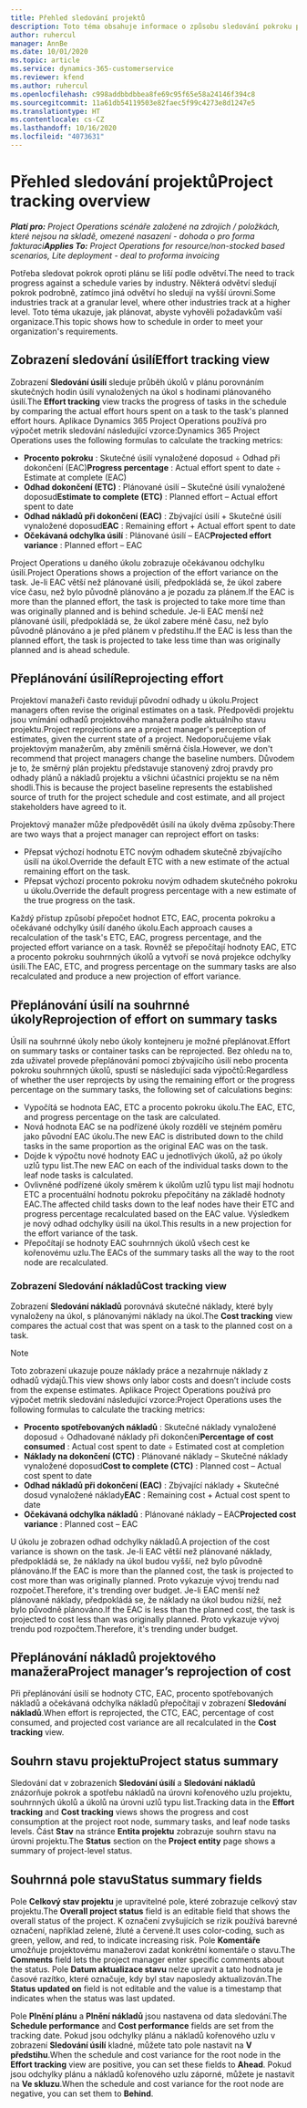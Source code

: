 ```yaml
---
title: Přehled sledování projektů
description: Toto téma obsahuje informace o způsobu sledování pokroku projektu a spotřeby nákladů.
author: ruhercul
manager: AnnBe
ms.date: 10/01/2020
ms.topic: article
ms.service: dynamics-365-customerservice
ms.reviewer: kfend
ms.author: ruhercul
ms.openlocfilehash: c998addbbdbbea8fe69c95f65e58a24146f394c8
ms.sourcegitcommit: 11a61db54119503e82faec5f99c4273e8d1247e5
ms.translationtype: HT
ms.contentlocale: cs-CZ
ms.lasthandoff: 10/16/2020
ms.locfileid: "4073631"
---
```

# <a name="project-tracking-overview"></a><span data-ttu-id="cbb72-103">Přehled sledování projektů</span><span class="sxs-lookup"><span data-stu-id="cbb72-103">Project tracking overview</span></span>

<span data-ttu-id="cbb72-104">_**Platí pro:** Project Operations scénáře založené na zdrojích / položkách, které nejsou na skladě, omezené nasazení - dohoda o pro forma fakturaci_</span><span class="sxs-lookup"><span data-stu-id="cbb72-104">_**Applies To:** Project Operations for resource/non-stocked based scenarios, Lite deployment - deal to proforma invoicing_</span></span>

<span data-ttu-id="cbb72-105">Potřeba sledovat pokrok oproti plánu se liší podle odvětví.</span><span class="sxs-lookup"><span data-stu-id="cbb72-105">The need to track progress against a schedule varies by industry.</span></span> <span data-ttu-id="cbb72-106">Některá odvětví sledují pokrok podrobně, zatímco jiná odvětví ho sledují na vyšší úrovni.</span><span class="sxs-lookup"><span data-stu-id="cbb72-106">Some industries track at a granular level, where other industries track at a higher level.</span></span> <span data-ttu-id="cbb72-107">Toto téma ukazuje, jak plánovat, abyste vyhověli požadavkům vaší organizace.</span><span class="sxs-lookup"><span data-stu-id="cbb72-107">This topic shows how to schedule in order to meet your organization's requirements.</span></span>

## <a name="effort-tracking-view"></a><span data-ttu-id="cbb72-108">Zobrazení sledování úsilí</span><span class="sxs-lookup"><span data-stu-id="cbb72-108">Effort tracking view</span></span>

<span data-ttu-id="cbb72-109">Zobrazení **Sledování úsilí** sleduje průběh úkolů v plánu porovnáním skutečných hodin úsilí vynaložených na úkol s hodinami plánovaného úsilí.</span><span class="sxs-lookup"><span data-stu-id="cbb72-109">The **Effort tracking** view tracks the progress of tasks in the schedule by comparing the actual effort hours spent on a task to the task's planned effort hours.</span></span> <span data-ttu-id="cbb72-110">Aplikace Dynamics 365 Project Operations používá pro výpočet metrik sledování následující vzorce:</span><span class="sxs-lookup"><span data-stu-id="cbb72-110">Dynamics 365 Project Operations uses the following formulas to calculate the tracking metrics:</span></span>

- <span data-ttu-id="cbb72-111">**Procento pokroku** : Skutečné úsilí vynaložené doposud ÷ Odhad při dokončení (EAC)</span><span class="sxs-lookup"><span data-stu-id="cbb72-111">**Progress percentage** : Actual effort spent to date ÷ Estimate at complete (EAC)</span></span> 
- <span data-ttu-id="cbb72-112">**Odhad dokončení (ETC)** : Plánované úsilí – Skutečné úsilí vynaložené doposud</span><span class="sxs-lookup"><span data-stu-id="cbb72-112">**Estimate to complete (ETC)** : Planned effort – Actual effort spent to date</span></span> 
- <span data-ttu-id="cbb72-113">**Odhad nákladů při dokončení (EAC)** : Zbývající úsilí + Skutečné úsilí vynaložené doposud</span><span class="sxs-lookup"><span data-stu-id="cbb72-113">**EAC** : Remaining effort + Actual effort spent to date</span></span> 
- <span data-ttu-id="cbb72-114">**Očekávaná odchylka úsilí** : Plánované úsilí – EAC</span><span class="sxs-lookup"><span data-stu-id="cbb72-114">**Projected effort variance** : Planned effort – EAC</span></span>

<span data-ttu-id="cbb72-115">Project Operations u daného úkolu zobrazuje očekávanou odchylku úsilí.</span><span class="sxs-lookup"><span data-stu-id="cbb72-115">Project Operations shows a projection of the effort variance on the task.</span></span> <span data-ttu-id="cbb72-116">Je-li EAC větší než plánované úsilí, předpokládá se, že úkol zabere více času, než bylo původně plánováno a je pozadu za plánem.</span><span class="sxs-lookup"><span data-stu-id="cbb72-116">If the EAC is more than the planned effort, the task is projected to take more time than was originally planned and is behind schedule.</span></span> <span data-ttu-id="cbb72-117">Je-li EAC menší než plánované úsilí, předpokládá se, že úkol zabere méně času, než bylo původně plánováno a je před plánem v předstihu.</span><span class="sxs-lookup"><span data-stu-id="cbb72-117">If the EAC is less than the planned effort, the task is projected to take less time than was originally planned and is ahead schedule.</span></span>

## <a name="reprojecting-effort"></a><span data-ttu-id="cbb72-118">Přeplánování úsilí</span><span class="sxs-lookup"><span data-stu-id="cbb72-118">Reprojecting effort</span></span>

<span data-ttu-id="cbb72-119">Projektoví manažeři často revidují původní odhady u úkolu.</span><span class="sxs-lookup"><span data-stu-id="cbb72-119">Project managers often revise the original estimates on a task.</span></span> <span data-ttu-id="cbb72-120">Předpovědi projektu jsou vnímání odhadů projektového manažera podle aktuálního stavu projektu.</span><span class="sxs-lookup"><span data-stu-id="cbb72-120">Project reprojections are a project manager's perception of estimates, given the current state of a project.</span></span> <span data-ttu-id="cbb72-121">Nedoporučujeme však projektovým manažerům, aby změnili směrná čísla.</span><span class="sxs-lookup"><span data-stu-id="cbb72-121">However, we don't recommend that project managers change the baseline numbers.</span></span> <span data-ttu-id="cbb72-122">Důvodem je to, že směrný plán projektu představuje stanovený zdroj pravdy pro odhady plánů a nákladů projektu a všichni účastníci projektu se na něm shodli.</span><span class="sxs-lookup"><span data-stu-id="cbb72-122">This is because the project baseline represents the established source of truth for the project schedule and cost estimate, and all project stakeholders have agreed to it.</span></span>

<span data-ttu-id="cbb72-123">Projektový manažer může předpovědět úsilí na úkoly dvěma způsoby:</span><span class="sxs-lookup"><span data-stu-id="cbb72-123">There are two ways that a project manager can reproject effort on tasks:</span></span>

- <span data-ttu-id="cbb72-124">Přepsat výchozí hodnotu ETC novým odhadem skutečně zbývajícího úsilí na úkol.</span><span class="sxs-lookup"><span data-stu-id="cbb72-124">Override the default ETC with a new estimate of the actual remaining effort on the task.</span></span> 
- <span data-ttu-id="cbb72-125">Přepsat výchozí procento pokroku novým odhadem skutečného pokroku u úkolu.</span><span class="sxs-lookup"><span data-stu-id="cbb72-125">Override the default progress percentage with a new estimate of the true progress on the task.</span></span>

<span data-ttu-id="cbb72-126">Každý přístup způsobí přepočet hodnot ETC, EAC, procenta pokroku a očekávané odchylky úsilí daného úkolu.</span><span class="sxs-lookup"><span data-stu-id="cbb72-126">Each approach causes a recalculation of the task's ETC, EAC, progress percentage, and the projected effort variance on a task.</span></span> <span data-ttu-id="cbb72-127">Rovněž se přepočítají hodnoty EAC, ETC a procento pokroku souhrnných úkolů a vytvoří se nová projekce odchylky úsilí.</span><span class="sxs-lookup"><span data-stu-id="cbb72-127">The EAC, ETC, and progress percentage on the summary tasks are also recalculated and produce a new projection of effort variance.</span></span>

## <a name="reprojection-of-effort-on-summary-tasks"></a><span data-ttu-id="cbb72-128">Přeplánování úsilí na souhrnné úkoly</span><span class="sxs-lookup"><span data-stu-id="cbb72-128">Reprojection of effort on summary tasks</span></span>

<span data-ttu-id="cbb72-129">Úsilí na souhrnné úkoly nebo úkoly kontejneru je možné přeplánovat.</span><span class="sxs-lookup"><span data-stu-id="cbb72-129">Effort on summary tasks or container tasks can be reprojected.</span></span> <span data-ttu-id="cbb72-130">Bez ohledu na to, zda uživatel provede přeplánování pomocí zbývajícího úsilí nebo procenta pokroku souhrnných úkolů, spustí se následující sada výpočtů:</span><span class="sxs-lookup"><span data-stu-id="cbb72-130">Regardless of whether the user reprojects by using the remaining effort or the progress percentage on the summary tasks, the following set of calculations begins:</span></span>

- <span data-ttu-id="cbb72-131">Vypočítá se hodnota EAC, ETC a procento pokroku úkolu.</span><span class="sxs-lookup"><span data-stu-id="cbb72-131">The EAC, ETC, and progress percentage on the task are calculated.</span></span>
- <span data-ttu-id="cbb72-132">Nová hodnota EAC se na podřízené úkoly rozdělí ve stejném poměru jako původní EAC úkolu.</span><span class="sxs-lookup"><span data-stu-id="cbb72-132">The new EAC is distributed down to the child tasks in the same proportion as the original EAC was on the task.</span></span>
- <span data-ttu-id="cbb72-133">Dojde k výpočtu nové hodnoty EAC u jednotlivých úkolů, až po úkoly uzlů typu list.</span><span class="sxs-lookup"><span data-stu-id="cbb72-133">The new EAC on each of the individual tasks down to the leaf node tasks is calculated.</span></span> 
- <span data-ttu-id="cbb72-134">Ovlivněné podřízené úkoly směrem k úkolům uzlů typu list mají hodnotu ETC a procentuální hodnotu pokroku přepočítány na základě hodnoty EAC.</span><span class="sxs-lookup"><span data-stu-id="cbb72-134">The affected child tasks down to the leaf nodes have their ETC and progress percentage recalculated based on the EAC value.</span></span> <span data-ttu-id="cbb72-135">Výsledkem je nový odhad odchylky úsilí na úkol.</span><span class="sxs-lookup"><span data-stu-id="cbb72-135">This results in a new projection for the effort variance of the task.</span></span> 
- <span data-ttu-id="cbb72-136">Přepočítají se hodnoty EAC souhrnných úkolů všech cest ke kořenovému uzlu.</span><span class="sxs-lookup"><span data-stu-id="cbb72-136">The EACs of the summary tasks all the way to the root node are recalculated.</span></span>

### <a name="cost-tracking-view"></a><span data-ttu-id="cbb72-137">Zobrazení Sledování nákladů</span><span class="sxs-lookup"><span data-stu-id="cbb72-137">Cost tracking view</span></span> 

<span data-ttu-id="cbb72-138">Zobrazení **Sledování nákladů** porovnává skutečné náklady, které byly vynaloženy na úkol, s plánovanými náklady na úkol.</span><span class="sxs-lookup"><span data-stu-id="cbb72-138">The **Cost tracking** view compares the actual cost that was spent on a task to the planned cost on a task.</span></span> 

> [!NOTE]
> <span data-ttu-id="cbb72-139">Toto zobrazení ukazuje pouze náklady práce a nezahrnuje náklady z odhadů výdajů.</span><span class="sxs-lookup"><span data-stu-id="cbb72-139">This view shows only labor costs and doesn’t include costs from the expense estimates.</span></span> <span data-ttu-id="cbb72-140">Aplikace Project Operations používá pro výpočet metrik sledování následující vzorce:</span><span class="sxs-lookup"><span data-stu-id="cbb72-140">Project Operations uses the following formulas to calculate the tracking metrics:</span></span>

- <span data-ttu-id="cbb72-141">**Procento spotřebovaných nákladů** : Skutečné náklady vynaložené doposud ÷ Odhadované náklady při dokončení</span><span class="sxs-lookup"><span data-stu-id="cbb72-141">**Percentage of cost consumed** : Actual cost spent to date ÷ Estimated cost at completion</span></span>
- <span data-ttu-id="cbb72-142">**Náklady na dokončení (CTC)** : Plánované náklady – Skutečné náklady vynaložené doposud</span><span class="sxs-lookup"><span data-stu-id="cbb72-142">**Cost to complete (CTC)** : Planned cost – Actual cost spent to date</span></span>
- <span data-ttu-id="cbb72-143">**Odhad nákladů při dokončení (EAC)** : Zbývající náklady + Skutečné dosud vynaložené náklady</span><span class="sxs-lookup"><span data-stu-id="cbb72-143">**EAC** : Remaining cost + Actual cost spent to date</span></span>
- <span data-ttu-id="cbb72-144">**Očekávaná odchylka nákladů** : Plánované náklady – EAC</span><span class="sxs-lookup"><span data-stu-id="cbb72-144">**Projected cost variance** : Planned cost – EAC</span></span>

<span data-ttu-id="cbb72-145">U úkolu je zobrazen odhad odchylky nákladů.</span><span class="sxs-lookup"><span data-stu-id="cbb72-145">A projection of the cost variance is shown on the task.</span></span> <span data-ttu-id="cbb72-146">Je-li EAC větší než plánované náklady, předpokládá se, že náklady na úkol budou vyšší, než bylo původně plánováno.</span><span class="sxs-lookup"><span data-stu-id="cbb72-146">If the EAC is more than the planned cost, the task is projected to cost more than was originally planned.</span></span> <span data-ttu-id="cbb72-147">Proto vykazuje vývoj trendu nad rozpočet.</span><span class="sxs-lookup"><span data-stu-id="cbb72-147">Therefore, it's trending over budget.</span></span> <span data-ttu-id="cbb72-148">Je-li EAC menší než plánované náklady, předpokládá se, že náklady na úkol budou nižší, než bylo původně plánováno.</span><span class="sxs-lookup"><span data-stu-id="cbb72-148">If the EAC is less than the planned cost, the task is projected to cost less than was originally planned.</span></span> <span data-ttu-id="cbb72-149">Proto vykazuje vývoj trendu pod rozpočtem.</span><span class="sxs-lookup"><span data-stu-id="cbb72-149">Therefore, it's trending under budget.</span></span>

## <a name="project-managers-reprojection-of-cost"></a><span data-ttu-id="cbb72-150">Přeplánování nákladů projektového manažera</span><span class="sxs-lookup"><span data-stu-id="cbb72-150">Project manager’s reprojection of cost</span></span>

<span data-ttu-id="cbb72-151">Při přeplánování úsilí se hodnoty CTC, EAC, procento spotřebovaných nákladů a očekávaná odchylka nákladů přepočítají v zobrazení **Sledování nákladů**.</span><span class="sxs-lookup"><span data-stu-id="cbb72-151">When effort is reprojected, the CTC, EAC, percentage of cost consumed, and projected cost variance are all recalculated in the **Cost tracking** view.</span></span>

## <a name="project-status-summary"></a><span data-ttu-id="cbb72-152">Souhrn stavu projektu</span><span class="sxs-lookup"><span data-stu-id="cbb72-152">Project status summary</span></span>

<span data-ttu-id="cbb72-153">Sledování dat v zobrazeních **Sledování úsilí** a **Sledování nákladů** znázorňuje pokrok a spotřebu nákladů na úrovni kořenového uzlu projektu, souhrnných úkolů a úkolů na úrovni uzlů typu list.</span><span class="sxs-lookup"><span data-stu-id="cbb72-153">Tracking data in the **Effort tracking** and **Cost tracking** views shows the progress and cost consumption at the project root node, summary tasks, and leaf node tasks levels.</span></span> <span data-ttu-id="cbb72-154">Část **Stav** na stránce **Entita projektu** zobrazuje souhrn stavu na úrovni projektu.</span><span class="sxs-lookup"><span data-stu-id="cbb72-154">The **Status** section on the **Project entity** page shows a summary of project-level status.</span></span>

## <a name="status-summary-fields"></a><span data-ttu-id="cbb72-155">Souhrnná pole stavu</span><span class="sxs-lookup"><span data-stu-id="cbb72-155">Status summary fields</span></span>

<span data-ttu-id="cbb72-156">Pole **Celkový stav projektu** je upravitelné pole, které zobrazuje celkový stav projektu.</span><span class="sxs-lookup"><span data-stu-id="cbb72-156">The **Overall project status** field is an editable field that shows the overall status of the project.</span></span> <span data-ttu-id="cbb72-157">K označení zvyšujících se rizik používá barevné označení, například zelené, žluté a červené.</span><span class="sxs-lookup"><span data-stu-id="cbb72-157">It uses color-coding, such as green, yellow, and red, to indicate increasing risk.</span></span> <span data-ttu-id="cbb72-158">Pole **Komentáře** umožňuje projektovému manažerovi zadat konkrétní komentáře o stavu.</span><span class="sxs-lookup"><span data-stu-id="cbb72-158">The **Comments** field lets the project manager enter specific comments about the status.</span></span> <span data-ttu-id="cbb72-159">Pole **Datum aktualizace stavu** nelze upravit a tato hodnota je časové razítko, které označuje, kdy byl stav naposledy aktualizován.</span><span class="sxs-lookup"><span data-stu-id="cbb72-159">The **Status updated on** field is not editable and the value is a timestamp that indicates when the status was last updated.</span></span>

<span data-ttu-id="cbb72-160">Pole **Plnění plánu** a **Plnění nákladů** jsou nastavena od data sledování.</span><span class="sxs-lookup"><span data-stu-id="cbb72-160">The **Schedule performance** and **Cost performance** fields are set from the tracking date.</span></span> <span data-ttu-id="cbb72-161">Pokud jsou odchylky plánu a nákladů kořenového uzlu v zobrazení **Sledování úsilí** kladné, můžete tato pole nastavit na **V předstihu**.</span><span class="sxs-lookup"><span data-stu-id="cbb72-161">When the schedule and cost variance for the root node in the **Effort tracking** view are positive, you can set these fields to **Ahead**.</span></span> <span data-ttu-id="cbb72-162">Pokud jsou odchylky plánu a nákladů kořenového uzlu záporné, můžete je nastavit na **Ve skluzu**.</span><span class="sxs-lookup"><span data-stu-id="cbb72-162">When the schedule and cost variance for the root node are negative, you can set them to **Behind**.</span></span>
